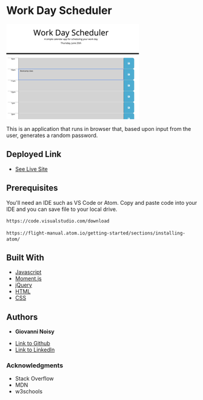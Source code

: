 # Work Day Scheduler

![screenshot](scheduler-screenshot.png)

This is an application that runs in browser that, based upon input from the user, generates a random password. 

## Deployed Link

* [See Live Site](https://gnoisy.github.io/05-work-day-scheduler/)

## Prerequisites

You'll need an IDE such as VS Code or Atom. Copy and paste code into your IDE and you can save file to your local drive.

```
https://code.visualstudio.com/download

https://flight-manual.atom.io/getting-started/sections/installing-atom/
```

## Built With

* [Javascript](https://developer.mozilla.org/en-US/docs/Web/JavaScript)
* [Moment.js](https://momentjs.com/)
* [jQuery](https://jquery.com/)
* [HTML](https://developer.mozilla.org/en-US/docs/Web/HTML)
* [CSS](https://developer.mozilla.org/en-US/docs/Web/CSS)

## Authors

* **Giovanni Noisy**

- [Link to Github](https://github.com/GNoisy)
- [Link to LinkedIn](https://www.linkedin.com/in/giovanni-noisy-04098989/)

### Acknowledgments

* Stack Overflow
* MDN 
* w3schools